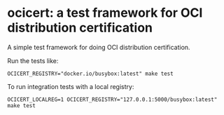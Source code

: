 # ocicert: a test framework for OCI distribution certification

A simple test framework for doing OCI distribution certification.

Run the tests like:

```
OCICERT_REGISTRY="docker.io/busybox:latest" make test
```

To run integration tests with a local registry:

```
OCICERT_LOCALREG=1 OCICERT_REGISTRY="127.0.0.1:5000/busybox:latest" make test
```

